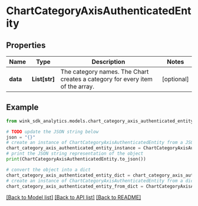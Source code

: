 # ChartCategoryAxisAuthenticatedEntity


## Properties

Name | Type | Description | Notes
------------ | ------------- | ------------- | -------------
**data** | **List[str]** | The category names. The Chart creates a category for every item of the array. | [optional] 

## Example

```python
from wink_sdk_analytics.models.chart_category_axis_authenticated_entity import ChartCategoryAxisAuthenticatedEntity

# TODO update the JSON string below
json = "{}"
# create an instance of ChartCategoryAxisAuthenticatedEntity from a JSON string
chart_category_axis_authenticated_entity_instance = ChartCategoryAxisAuthenticatedEntity.from_json(json)
# print the JSON string representation of the object
print(ChartCategoryAxisAuthenticatedEntity.to_json())

# convert the object into a dict
chart_category_axis_authenticated_entity_dict = chart_category_axis_authenticated_entity_instance.to_dict()
# create an instance of ChartCategoryAxisAuthenticatedEntity from a dict
chart_category_axis_authenticated_entity_from_dict = ChartCategoryAxisAuthenticatedEntity.from_dict(chart_category_axis_authenticated_entity_dict)
```
[[Back to Model list]](../README.md#documentation-for-models) [[Back to API list]](../README.md#documentation-for-api-endpoints) [[Back to README]](../README.md)


